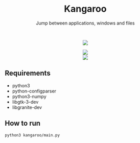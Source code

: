 <div align="center">
  <h1 align="center">Kangaroo</h1>
  <p align="center">Jump between applications, windows and files</p>
</div>

<br/>

<p align="center">
   <a href="https://github.com/mirkobrombin/Knagaroo/blob/master/LICENSE">
    <img src="https://img.shields.io/badge/License-GPL--3.0-blue.svg">
   </a>
</p>

<p align="center">
    <img  src="https://github.com/mirkobrombin/Knagaroo/blob/master/data/screenshot-1.png?raw=true"> <br>
    <img  src="https://github.com/mirkobrombin/Knagaroo/blob/master/data/screenshot-2.png?raw=true">

## Requirements
- python3
- python-configparser
- python3-numpy
- libgtk-3-dev
- libgranite-dev 

## How to run
```bash
python3 kangaroo/main.py

